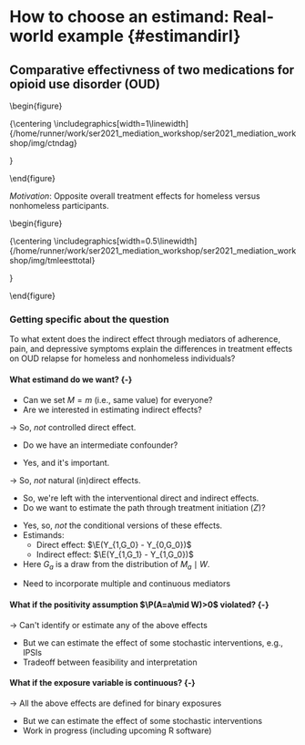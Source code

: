 # How to choose an estimand: Real-world example {#estimandirl}

## Comparative effectivness of two medications for opioid use disorder (OUD)

\begin{figure}

{\centering \includegraphics[width=1\linewidth]{/home/runner/work/ser2021_mediation_workshop/ser2021_mediation_workshop/img/ctndag} 

}

\end{figure}

_Motivation_: Opposite overall treatment effects for homeless versus
nonhomeless participants.

\begin{figure}

{\centering \includegraphics[width=0.5\linewidth]{/home/runner/work/ser2021_mediation_workshop/ser2021_mediation_workshop/img/tmleesttotal} 

}

\end{figure}

### Getting specific about the question

To what extent does the indirect effect through mediators of adherence, pain, and
depressive symptoms explain the differences in treatment effects on OUD relapse
for homeless and nonhomeless individuals?

#### What estimand do we want? {-}

- Can we set $M=m$ (i.e., same value) for everyone?
- Are we interested in estimating indirect effects?

$\rightarrow$ So, _not_ controlled direct effect.

- Do we have an intermediate confounder?
 + Yes, and it's important.

$\rightarrow$ So, _not_ natural (in)direct effects.

- So, we're left with the interventional direct and indirect effects.
- Do we want to estimate the path through treatment initiation ($Z$)?
 + Yes, so, _not_ the conditional versions of these effects.
 + Estimands:
   - Direct effect: $\E(Y_{1,G_0} - Y_{0,G_0})$
   - Indirect effect: $\E(Y_{1,G_1} - Y_{1,G_0})$
 + Here $G_a$ is a draw from the distribution of $M_a\mid W$.
- Need to incorporate multiple and continuous mediators


#### What if the positivity assumption $\P(A=a\mid W)>0$ violated? {-}

$\rightarrow$ Can't identify or estimate any of the above effects

- But we can estimate the effect of some stochastic interventions, e.g., IPSIs
- Tradeoff between feasibility and interpretation


#### What if the exposure variable is continuous? {-}

$\rightarrow$ All the above effects are defined for binary exposures

- But we can estimate the effect of some stochastic interventions
- Work in progress (including upcoming R software)
